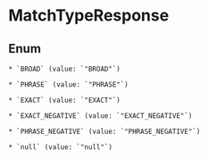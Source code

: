 
# MatchTypeResponse

## Enum


    * `BROAD` (value: `"BROAD"`)

    * `PHRASE` (value: `"PHRASE"`)

    * `EXACT` (value: `"EXACT"`)

    * `EXACT_NEGATIVE` (value: `"EXACT_NEGATIVE"`)

    * `PHRASE_NEGATIVE` (value: `"PHRASE_NEGATIVE"`)

    * `null` (value: `"null"`)



